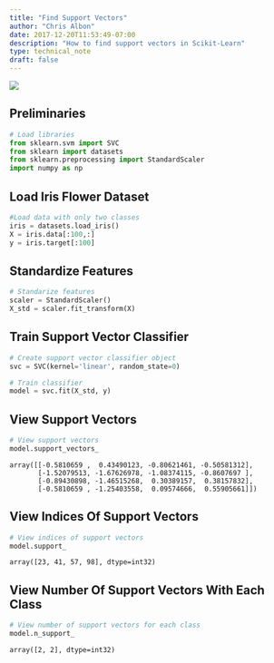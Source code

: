 ```yaml
---
title: "Find Support Vectors"
author: "Chris Albon"
date: 2017-12-20T11:53:49-07:00
description: "How to find support vectors in Scikit-Learn"
type: technical_note
draft: false
---
```

<a alt="Find Support Vectors" href="https://machinelearningflashcards.com">
    <img src="/images/machine_learning_flashcards/Support_Vectors_print.png" class="flashcard center-block">
</a>

## Preliminaries


```python
# Load libraries
from sklearn.svm import SVC
from sklearn import datasets
from sklearn.preprocessing import StandardScaler
import numpy as np
```

## Load Iris Flower Dataset


```python
#Load data with only two classes
iris = datasets.load_iris()
X = iris.data[:100,:]
y = iris.target[:100]
```

## Standardize Features


```python
# Standarize features
scaler = StandardScaler()
X_std = scaler.fit_transform(X)
```

## Train Support Vector Classifier


```python
# Create support vector classifier object
svc = SVC(kernel='linear', random_state=0)

# Train classifier
model = svc.fit(X_std, y)
```

## View Support Vectors


```python
# View support vectors
model.support_vectors_
```




    array([[-0.5810659 ,  0.43490123, -0.80621461, -0.50581312],
           [-1.52079513, -1.67626978, -1.08374115, -0.8607697 ],
           [-0.89430898, -1.46515268,  0.30389157,  0.38157832],
           [-0.5810659 , -1.25403558,  0.09574666,  0.55905661]])



## View Indices Of Support Vectors


```python
# View indices of support vectors
model.support_
```




    array([23, 41, 57, 98], dtype=int32)



## View Number Of Support Vectors With Each Class


```python
# View number of support vectors for each class
model.n_support_
```




    array([2, 2], dtype=int32)


